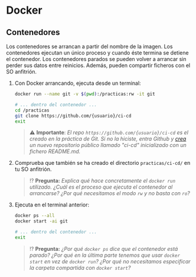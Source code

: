 # Docker
## Contenedores

Los contenedores se arrancan a partir del nombre de la imagen. Los contenedores ejecutan un único proceso y cuando éste termina se detiene el contenedor. Los contenedores parados se pueden volver a arrancar sin perder sus datos entre reinicios. Además, pueden compartir ficheros con el SO anfitrión.

1. Con Docker arrancando, ejecuta desde un terminal:
   ```bash
   docker run --name git -v $(pwd):/practicas:rw -it git
   ```
   ```bash
   # ... dentro del contenedor ...
   cd /practicas
   git clone https://github.com/{usuario}/ci-cd
   exit
   ```
   > ⚠️ **Importante**: _El repo `https://github.com/{usuario}/ci-cd` es el creado en la práctica de Git. Si no la hiciste, entra Github y [crea](https://github.com/new) un nuevo repositorio público llamado "ci-cd" inicializado con un fichero README.md._

1. Comprueba que también se ha creado el directorio `practicas/ci-cd/` en tu SO anfitrión.

   > ⁉️ **Pregunta:** _Explica qué hace concretamente el `docker run` utilizado. ¿Cuál es el proceso que ejecuta el contenedor al arrancarse? ¿Por qué necesitamos el modo `rw` y no basta con `ro`?_

1. Ejecuta en el terminal anterior: 
   ```bash
   docker ps --all
   docker start -ai git
   ```
   ```bash
   # ... dentro del contenedor ...
   exit
   ```
   > ⁉️ **Pregunta:** _¿Por qué `docker ps` dice que el contenedor está parado? ¿Por qué en la última parte tenemos que usar `docker start` en vez de `docker run`? ¿Por qué no necesitamos especificar la carpeta compartida con `docker start`?_





